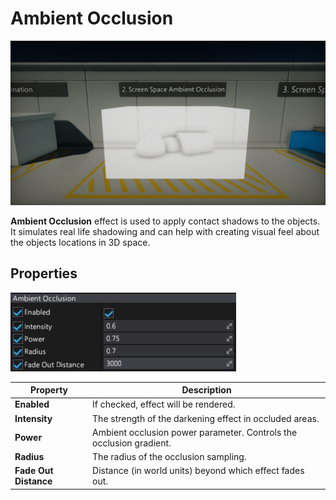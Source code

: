# Ambient Occlusion

![Ambient Occlusion](media/ambient-occlusion.png)

**Ambient Occlusion** effect is used to apply contact shadows to the objects. It simulates real life shadowing and can help with creating visual feel about the objects locations in 3D space.

## Properties

![Properties](media/ambient-occlusion-properties.jpg)

| Property | Description |
|--------|--------|
| **Enabled** | If checked, effect will be rendered. |
| **Intensity** | The strength of the darkening effect in occluded areas. |
| **Power** | Ambient occlusion power parameter. Controls the occlusion gradient. |
| **Radius** | The radius of the occlusion sampling. |
| **Fade Out Distance** | Distance (in world units) beyond which effect fades out. |
